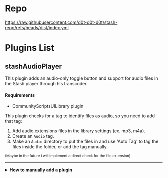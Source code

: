 # Repo
https://raw.githubusercontent.com/d0t-d0t-d0t/stash-repo/refs/heads/dist/index.yml

# Plugins List
## stashAudioPlayer
  This plugin adds an audio-only toggle button and support for audio files in the Stash player through hls transcoder.


  #### Requirements
  - CommunityScriptsUILibrary plugin


  This plugin checks for a tag to identify files as audio, so you need to add that tag:
  1) Add audio extensions files in the library settings (ex. mp3, m4a).
  2) Create an `Audio` tag.
  3) Make an `Audio` directory to put the files in and use 'Auto Tag' to tag the files inside the folder, or add the tag manually.

  <sup>(Maybe in the future i will implement a direct check for the file extension)</sup>

___
<details>
<summary><b>How to manually add a plugin</b></summary>

#### Windows/Linux
`git clone` to `%USERPROFILE%\.stash\plugins` for Windows or `/root/.stash/plugins` for Linux

#### Docker
Clone the repository:
```
git clone https://github.com/d0t-d0t-d0t/stash-repo.git
```
Copy to the container:
```
docker cp stash-repo/Plugins/pluginName stash:/root/.stash/plugins/pluginName
```
Now you can delete the local copy

### How to remove the plugin

#### Windows/Linux
Delete the folder `%USERPROFILE%\.stash\plugins\pluginName` for Windows or `/root/.stash/plugins/pluginName` for Linux

#### Docker
```
docker exec stash rm -rf /root/.stash/plugins/pluginName
```
</details>
